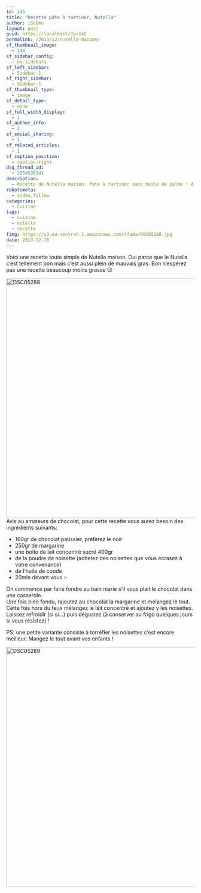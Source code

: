 ```yaml
---
id: 145
title: "Recette pâte à tartiner, Nutella"
author: iSebmo
layout: post
guid: https://localhost/?p=145
permalink: /2013/12/nutella-maison/
sf_thumbnail_image:
  - 144
sf_sidebar_config:
  - no-sidebars
sf_left_sidebar:
  - Sidebar-1
sf_right_sidebar:
  - Sidebar-1
sf_thumbnail_type:
  - image
sf_detail_type:
  - none
sf_full_width_display:
  - 1
sf_author_info:
  - 1
sf_social_sharing:
  - 1
sf_related_articles:
  - 1
sf_caption_position:
  - caption-right
dsq_thread_id:
  - 2054536341
description:
  - Recette de Nutella maison. Pate à tartiner sans huile de palme ! A consommer avec modération.
robotsmeta:
  - index,follow
categories:
  - Cuisine
tags:
  - cuisine
  - nutella
  - recette
fimg: https://s3.eu-central-1.amazonaws.com/tfada/DSC05288.jpg
date: 2013-12-18
---
```

Voici une recette toute simple de Nutella maison. Oui parce que le Nutella c’est tellement bon mais c’est aussi plein de mauvais gras. Bon n’espérez pas une recette beaucoup moins grasse 😉

[<img class="alignnone size-full wp-image-142" alt="DSC05288" src="https://s3.eu-central-1.amazonaws.com/tfada/DSC05288.jpg" width="960" height="641" />][1]  
Avis au amateurs de chocolat, pour cette recette vous aurez besoin des ingrédients suivants:

  * 160gr de chocolat patissier, préférez le noir
  * 250gr de margarine
  * une boite de lait concentré sucré 400gr
  * de la poudre de noisette (achetez des noisettes que vous écrasez à votre convenance)
  * de l’huile de coude
  * 20min devant vous <img src="https://localhost/wp-includes/images/smilies/simple-smile.png" alt=":-)" class="wp-smiley" style="height: 1em; max-height: 1em;" />

On commence par faire fondre au bain marie s’il vous plait le chocolat dans une casserole.  
Une fois bien fondu, rajoutez au chocolat la margarine et mélangez le tout.  
Cette fois hors du feux mélangez le lait concentré et ajoutez y les noisettes.  
Laissez refroidir (si si…) puis dégustez (à conserver au frigo quelques jours si vous résistez) !

PS: une petite variante consiste à torréfier les noisettes c’est encore meilleur. Mangez le tout avant vos enfants !

[<img class="alignnone size-full wp-image-143" alt="DSC05289" src="https://s3.eu-central-1.amazonaws.com/tfada/DSC05289.jpg" width="960" height="641" />][2]

 [1]: https://s3.eu-central-1.amazonaws.com/tfada/DSC05288.jpg
 [2]: https://s3.eu-central-1.amazonaws.com/tfada/DSC05289.jpg